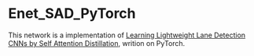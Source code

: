 # Enet_SAD_PyTorch

This network is a implementation of [Learning Lightweight Lane Detection CNNs by Self Attention Distillation](https://arxiv.org/pdf/1908.00821.pdf), writion on PyTorch.